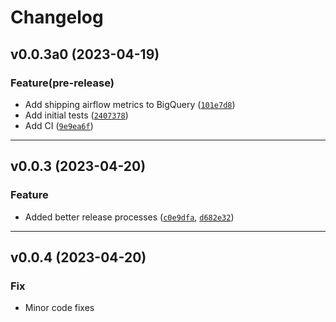 # Changelog

## v0.0.3a0 (2023-04-19)
### Feature(pre-release)
* Add shipping airflow metrics to BigQuery ([`101e7d8`](https://github.com/abyssnlp/airflow-metrics-gbq/commit/101e7d8d263dddfa93e261b838fa64af8b02e8a2))
* Add initial tests ([`2407378`](https://github.com/abyssnlp/airflow-metrics-gbq/commit/24073780795b9ad1a12d8a70c629d1e155895141))
* Add CI ([`9e9ea6f`](https://github.com/abyssnlp/airflow-metrics-gbq/commit/9e9ea6f61053df874e025c8780fe52bd69a173c9))

---

## v0.0.3 (2023-04-20)
### Feature
* Added better release processes ([`c0e9dfa`](https://github.com/abyssnlp/airflow-metrics-gbq/commit/c0e9dfaf3cf03708d4426b79768aa0947e44c340),
[`d682e32`](https://github.com/abyssnlp/airflow-metrics-gbq/commit/d682e32484252fcc99484f05cc4ec785bd81febd))

---

## v0.0.4 (2023-04-20)
### Fix
* Minor code fixes
